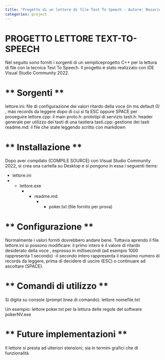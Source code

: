 ```yaml
---
title: "Progetto di un lettore di file Text To Speech - Autore: Rosario Turco (C) 2025"
categories: project 
---
```


# **PROGETTO LETTORE  TEXT-TO-SPEECH**

Nel seguito sono forniti i sorgenti di un
sempliceprogetto C++ per la lettura di file con la tecnica Text To Speech.
Il progetto è stato realizzato con IDE Visual Studio Community 2022.

# ** Sorgenti **

lettore.ini: file di configurazione dei valori ritardo della voce (in ms default 0) , max records da leggere dopo di cui si fa ESC oppure SPACE per proseguire
lettore.cpp: il main
proto.h: prototipi di servizio 
tasti.h: header generale per utilizzo dei tasti di una tastiera
tasti.cpp: gestione dei tasti
readme.md: il file che state leggendo scritto con markdown

# ** Installazione **

Dopo aver compilato (COMPILE SOURCE) con Visual Studio Community 2022,
si crea una cartella su Desktop e si pongono in essa  i seguenti items:
- lettore.ini
- - lettore.exe
	- - readme.md
		- - poker.txt (file fornito per prova)

# ** Configurazione **

Normalmente i valori forniti dovrebbero andare bene. Tuttavia aprendo il file lettore.ini si possono modificare:
il primo intero è il valore di ritardo desiderato della voce , espresso in millisecondi (ad esempio 1000 rappresenta 1 secondo)
-il secondo intero rappresenta il massimo numero di records da leggere, prima di decidere di uscire (ESC) o continuare ad ascoltare (SPACE).

# ** Comandi di utilizzo **
Si digita su console (prompt linea di comando): lettore nomefile.txt

Un esempio: lettore poker.txt per la lettura delle regole del software pokerNV.exe

# ** Future implementazioni **

Il lettore si presta ad ulteriori stensioni, sia in termini grafici che di funzionalità

